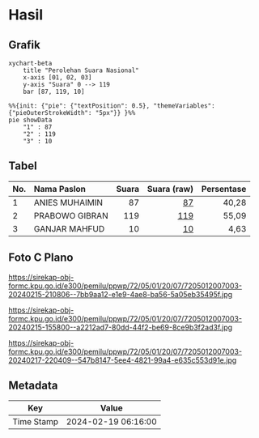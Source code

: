 # Hasil

## Grafik

```mermaid
xychart-beta
    title "Perolehan Suara Nasional"
    x-axis [01, 02, 03]
    y-axis "Suara" 0 --> 119
    bar [87, 119, 10]
```

```mermaid
%%{init: {"pie": {"textPosition": 0.5}, "themeVariables": {"pieOuterStrokeWidth": "5px"}} }%%
pie showData
    "1" : 87
    "2" : 119
    "3" : 10
```

## Tabel

| No. | Nama Paslon    | Suara | Suara (raw) | Persentase |
|:--- |:-------------- | -----:| -----------:| ----------:|
| 1   | ANIES MUHAIMIN | 87    | [87][p-1]   | 40,28      |
| 2   | PRABOWO GIBRAN | 119   | [119][p-2]  | 55,09      |
| 3   | GANJAR MAHFUD  | 10    | [10][p-3]   | 4,63       |


[p-1]: https://github.com/gigit-pemilu/pemilu-2024/blob/main/pilpres/hitung-suara/sub/72-sulawesi-tengah/sub/05-buol/sub/01-momunu/sub/2007-tongon/sub/003-tps/sub/paslon-1.txt
[p-2]: https://github.com/gigit-pemilu/pemilu-2024/blob/main/pilpres/hitung-suara/sub/72-sulawesi-tengah/sub/05-buol/sub/01-momunu/sub/2007-tongon/sub/003-tps/sub/paslon-2.txt
[p-3]: https://github.com/gigit-pemilu/pemilu-2024/blob/main/pilpres/hitung-suara/sub/72-sulawesi-tengah/sub/05-buol/sub/01-momunu/sub/2007-tongon/sub/003-tps/sub/paslon-3.txt

## Foto C Plano

https://sirekap-obj-formc.kpu.go.id/e300/pemilu/ppwp/72/05/01/20/07/7205012007003-20240215-210806--7bb9aa12-e1e9-4ae8-ba56-5a05eb35495f.jpg

https://sirekap-obj-formc.kpu.go.id/e300/pemilu/ppwp/72/05/01/20/07/7205012007003-20240215-155800--a2212ad7-80dd-44f2-be69-8ce9b3f2ad3f.jpg

https://sirekap-obj-formc.kpu.go.id/e300/pemilu/ppwp/72/05/01/20/07/7205012007003-20240217-220409--547b8147-5ee4-4821-99a4-e635c553d91e.jpg


## Metadata

| Key        | Value               |
| ---------- | ------------------- |
| Time Stamp | 2024-02-19 06:16:00 |



